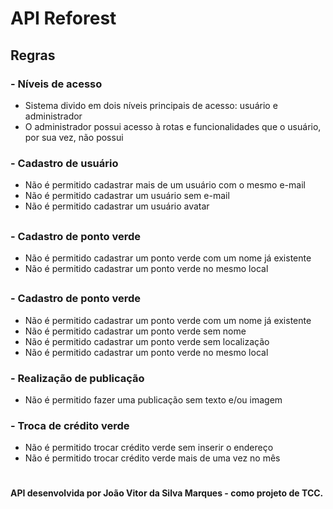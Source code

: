 # API Reforest 

## Regras

### - Níveis de acesso
  - Sistema divido em dois níveis principais de acesso: usuário e administrador
  - O administrador possui acesso à rotas e funcionalidades que o usuário, por sua vez, não possui

### - Cadastro de usuário
  - Não é permitido cadastrar mais de um usuário com o mesmo e-mail
  - Não é permitido cadastrar um usuário sem e-mail
  - Não é permitido cadastrar um usuário avatar

##
### - Cadastro de ponto verde
  - Não é permitido cadastrar um ponto verde com um nome já existente
  - Não é permitido cadastrar um ponto verde no mesmo local

##
### - Cadastro de ponto verde
  - Não é permitido cadastrar um ponto verde com um nome já existente
  - Não é permitido cadastrar um ponto verde sem nome
  - Não é permitido cadastrar um ponto verde sem localização
  - Não é permitido cadastrar um ponto verde no mesmo local

### - Realização de publicação
  - Não é permitido fazer uma publicação sem texto e/ou imagem

### - Troca de crédito verde
  - Não é permitido trocar crédito verde sem inserir o endereço 
  - Não é permitido trocar crédito verde mais de uma vez no mês

#
#### API desenvolvida por João Vitor da Silva Marques - como projeto de TCC.

  